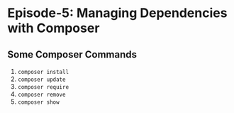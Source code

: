 # Episode-5: Managing Dependencies with Composer

## Some Composer Commands

1. `composer install`
2. `composer update`
3. `composer require`
4. `composer remove`
4. `composer show`
